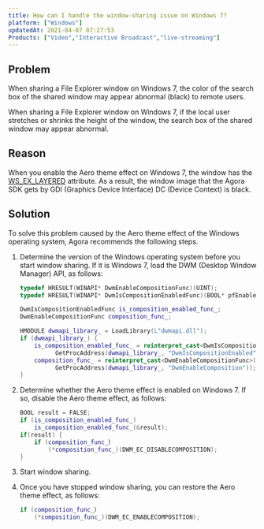 ```yaml
---
title: How can I handle the window-sharing issue on Windows 7?
platform: ["Windows"]
updatedAt: 2021-04-07 07:27:53
Products: ["Video","Interactive Broadcast","live-streaming"]
---
```

## Problem

When sharing a File Explorer window on Windows 7, the color of the search box of the shared window may appear abnormal (black) to remote users.


When sharing a File Explorer window on Windows 7, if the local user stretches or shrinks the height of the window, the search box of the shared window may appear abnormal.


## Reason

When you enable the Aero theme effect on Windows 7, the window has the [WS_EX_LAYERED](https://docs.microsoft.com/en-us/windows/win32/winmsg/extended-window-styles) attribute. As a result, the window image that the Agora SDK gets by GDI (Graphics Device Interface) DC (Device Context) is black.

## Solution

To solve this problem caused by the Aero theme effect of the Windows operating system, Agora recommends the following steps.

1. Determine the version of the Windows operating system before you start window sharing. If it is Windows 7, load the DWM (Desktop Window Manager) API, as follows:

    ```cpp
    typedef HRESULT(WINAPI* DwmEnableCompositionFunc)(UINT);
    typedef HRESULT(WINAPI* DwmIsCompositionEnabledFunc)(BOOL* pfEnabled);

    DwmIsCompositionEnabledFunc is_composition_enabled_func_;
    DwmEnableCompositionFunc composition_func_;

    HMODULE dwmapi_library_ = LoadLibrary(L"dwmapi.dll");
    if (dwmapi_library_) {
        is_composition_enabled_func_ = reinterpret_cast<DwmIsCompositionEnabledFunc>(
              GetProcAddress(dwmapi_library_, "DwmIsCompositionEnabled"));
        composition_func_ = reinterpret_cast<DwmEnableCompositionFunc>(
              GetProcAddress(dwmapi_library_, "DwmEnableComposition"));
    }
    ```

2. Determine whether the Aero theme effect is enabled on Windows 7. If so, disable the Aero theme effect, as follows:

    ```cpp
    BOOL result = FALSE;
    if (is_composition_enabled_func_)
        is_composition_enabled_func_(&result);
    if(result) {
        if (composition_func_）
            (*composition_func_)(DWM_EC_DISABLECOMPOSITION);
    }
    ```

3. Start window sharing.

4. Once you have stopped window sharing, you can restore the Aero theme effect, as follows:

    ```cpp
    if (composition_func_）
        (*composition_func_)(DWM_EC_ENABLECOMPOSITION);
    ```
